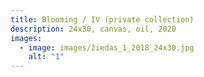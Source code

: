 ```yaml
---
title: Blooming / IV (private collection)
description: 2﻿4x30, canvas, oil, 2020
images:
  - image: images/žiedas_1_2018_24x30.jpg
    alt: "1"
---
```

